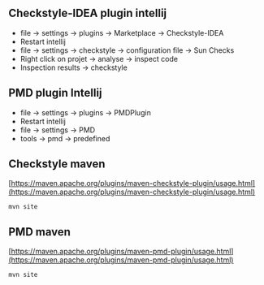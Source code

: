## Checkstyle-IDEA plugin intellij
- file -> settings -> plugins -> Marketplace -> Checkstyle-IDEA 
- Restart intellij
- file -> settings -> checkstyle -> configuration file -> Sun Checks
- Right click on projet -> analyse -> inspect code
- Inspection results -> checkstyle

## PMD plugin Intellij
- file -> settings -> plugins -> PMDPlugin
- Restart intellij
- file -> settings -> PMD
- tools -> pmd -> predefined

## Checkstyle maven
[https://maven.apache.org/plugins/maven-checkstyle-plugin/usage.html](https://maven.apache.org/plugins/maven-checkstyle-plugin/usage.html)

```mvn site```

## PMD maven
[https://maven.apache.org/plugins/maven-pmd-plugin/usage.html](https://maven.apache.org/plugins/maven-pmd-plugin/usage.html)

```mvn site```
